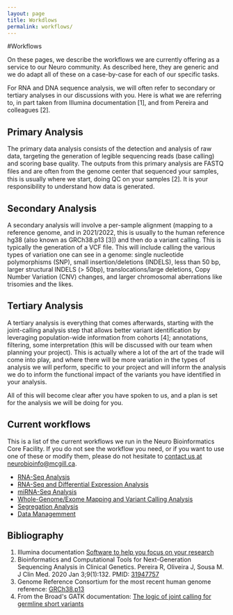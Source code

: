 ```yaml
---
layout: page
title: Workdlows
permalink: workflows/
---
```


#Workflows


On these pages, we describe the workflows we are currently offering as a service to our Neuro community. As described here, they are generic and we do adapt all of these on a case-by-case for each of our specific tasks.

For RNA and DNA sequence analysis, we will often refer to secondary or tertiary analyses in our discussions with you.  Here is what we are referring to, in part taken from Illumina documentation [1], and from Pereira and colleagues [2].

## Primary Analysis

The primary data analysis consists of the detection and analysis of raw data, targeting the generation of legible sequencing reads (base calling) and scoring base quality. The outputs from this primary analysis are FASTQ ﬁles and are often from the genome center that sequenced your samples, this is usually where we start, doing QC on your samples [2]. It is your responsibility to understand how data is generated. 

## Secondary Analysis

A secondary analysis will involve a per-sample alignment (mapping to a reference genome, and in 2021/2022, this is usually to the human reference hg38 (also known as GRCh38.p13 [3]) and then do a variant calling. This is typically the generation of a VCF file. This will include calling the various types of variation one can see in a genome: single nucleotide polymorphisms (SNP), small insertion/deletions (INDELS), less than 50 bp, larger structural INDELS (> 50bp), translocations/large deletions, Copy Number Variation (CNV) changes, and larger chromosomal aberrations like trisomies and the likes. 

## Tertiary Analysis

A tertiary analysis is everything that comes afterwards, starting with the joint-calling analysis step that allows better variant identification by leveraging population-wide information from cohorts [4]; annotations, filtering, some interpretation (this will be discussed with our team when planning your project). This is actually where a lot of the art of the trade will come into play, and where there will be more variation in the types of analysis we will perform, specific to your project and will inform the analysis we do to inform the functional impact of the variants you have identified in your analysis.

All of this will become clear after you have spoken to us, and a plan is set for the analysis we will be doing for you.

## Current workflows

This is a list of the current workflows we run in the Neuro Bioinformatics Core Facility. If you do not see the workflow you need, or if you want to use one of these or modify them, please do not hesitate to [contact us at neurobioinfo@mcgill.ca](mailto:neurobioinfo@mcgill.ca). 


* [RNA-Seq Analysis]()
* [RNA-Seq and Differential Expression Analysis]()
* [miRNA-Seq Analysis]()
* [Whole-Genome/Exome Mapping and Variant Calling Analysis]()
* [Segregation Analysis]()
* [Data Managemment]()

## Bibliography

1. Illumina documentation [Software to help you focus on your research](https://www.illumina.com/informatics/sequencing-data-analysis.html)
2. Bioinformatics and Computational Tools for Next-Generation Sequencing Analysis in Clinical Genetics. Pereira R, Oliveira J, Sousa M. J Clin Med. 2020 Jan 3;9(1):132.  PMID: [31947757](https://pubmed.ncbi.nlm.nih.gov/31947757/) 
3. Genome Reference Consortium for the most recent human genome reference: [GRCh38.p13](https://www.ncbi.nlm.nih.gov/grc/human)
4. From the Broad's GATK documentation: [The logic of joint calling for germline short variants](https://gatk.broadinstitute.org/hc/en-us/articles/360035890431-The-logic-of-joint-calling-for-germline-short-variants)






